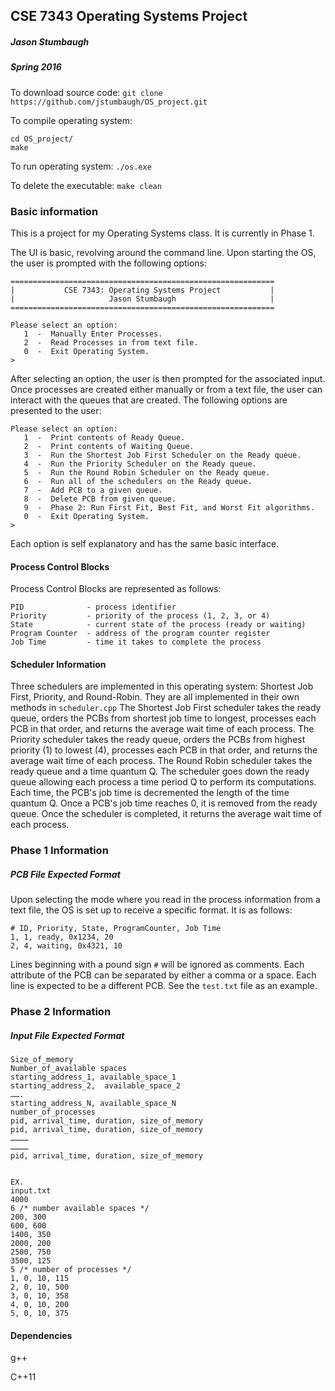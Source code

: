 ## CSE 7343 Operating Systems Project
##### Jason Stumbaugh
##### Spring 2016

To download source code: `git clone https://github.com/jstumbaugh/OS_project.git`


To compile operating system:
```
cd OS_project/
make
```


To run operating system: `./os.exe`


To delete the executable: `make clean`


### Basic information

This is a project for my Operating Systems class. It is currently in Phase 1.

The UI is basic, revolving around the command line. Upon starting the OS, the user is prompted with the following options:

```
===========================================================
|           CSE 7343: Operating Systems Project           |
|                     Jason Stumbaugh                     |
===========================================================

Please select an option:
   1  -  Manually Enter Processes.
   2  -  Read Processes in from text file.
   0  -  Exit Operating System.
>
```

After selecting an option, the user is then prompted for the associated input. Once processes are created either manually or from a text file, the user can interact with the queues that are created. The following options are presented to the user:

```
Please select an option:
   1  -  Print contents of Ready Queue.
   2  -  Print contents of Waiting Queue.
   3  -  Run the Shortest Job First Scheduler on the Ready queue.
   4  -  Run the Priority Scheduler on the Ready queue.
   5  -  Run the Round Robin Scheduler on the Ready queue.
   6  -  Run all of the schedulers on the Ready queue.
   7  -  Add PCB to a given queue.
   8  -  Delete PCB from given queue.   
   9  -  Phase 2: Run First Fit, Best Fit, and Worst Fit algorithms.
   0  -  Exit Operating System.
>
```

Each option is self explanatory and has the same basic interface.

#### Process Control Blocks
Process Control Blocks are represented as follows:
```
PID              - process identifier
Priority         - priority of the process (1, 2, 3, or 4)
State            - current state of the process (ready or waiting)
Program Counter  - address of the program counter register
Job Time         - time it takes to complete the process
```

#### Scheduler Information
Three schedulers are implemented in this operating system: Shortest Job First, Priority, and Round-Robin. They are all implemented in their own methods in `scheduler.cpp` The Shortest Job First scheduler takes the ready queue, orders the PCBs from shortest job time to longest, processes each PCB in that order, and returns the average wait time of each process. The Priority scheduler takes the ready queue, orders the PCBs from highest priority (1) to lowest (4), processes each PCB in that order, and returns the average wait time of each process. The Round Robin scheduler takes the ready queue and a time quantum Q. The scheduler goes down the ready queue allowing each process a time period Q to perform its computations. Each time, the PCB's job time is decremented the length of the time quantum Q. Once a PCB's job time reaches 0, it is removed from the ready queue. Once the scheduler is completed, it returns the average wait time of each process.

### Phase 1 Information
##### PCB File Expected Format
Upon selecting the mode where you read in the process information from a text file, the OS is set up to receive a specific format. It is as follows:
```
# ID, Priority, State, ProgramCounter, Job Time
1, 1, ready, 0x1234, 20
2, 4, waiting, 0x4321, 10
```
Lines beginning with a pound sign `#` will be ignored as comments. Each attribute of the PCB can be separated by either a comma or a space. Each line is expected to be a different PCB. See the `test.txt` file as an example.

### Phase 2 Information
##### Input File Expected Format
```
Size_of_memory
Number_of_available spaces
starting_address_1, available_space_1
starting_address_2,  available_space_2
…….
starting_address_N, available_space_N
number_of_processes
pid, arrival_time, duration, size_of_memory
pid, arrival_time, duration, size_of_memory
…………
…………
pid, arrival_time, duration, size_of_memory


EX.
input.txt
4000
6 /* number available spaces */
200, 300
600, 600
1400, 350
2000, 200
2500, 750
3500, 125
5 /* number of processes */
1, 0, 10, 115
2, 0, 10, 500
3, 0, 10, 358
4, 0, 10, 200
5, 0, 10, 375

```


#### Dependencies
g++

C++11
